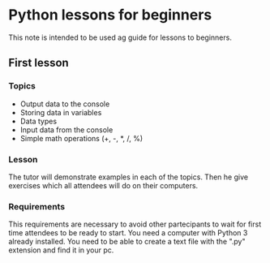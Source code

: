 # Python lessons for beginners

This note is intended to be used ag guide for lessons to beginners.


## First lesson

### Topics

- Output data to the console
- Storing data in variables
- Data types
- Input data from the console
- Simple math operations (+, -, *, /, %)

### Lesson 

The tutor will demonstrate examples in each of the topics.
Then he give exercises which all attendees will do on their computers. 

### Requirements

This requirements are necessary to avoid other partecipants to wait for first time attendees to be ready to start.
You need a computer with Python 3 already installed.
You need to be able to create a text file with the ".py" extension and find it in your pc.
